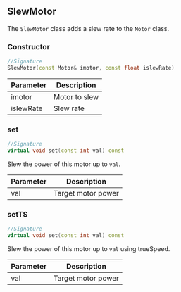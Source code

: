## SlewMotor

The `SlewMotor` class adds a slew rate to the `Motor` class.

### Constructor

```c++
//Signature
SlewMotor(const Motor& imotor, const float islewRate)
```

Parameter | Description
----------|------------
imotor | Motor to slew
islewRate | Slew rate

### set

```c++
//Signature
virtual void set(const int val) const
```

Slew the power of this motor up to `val`.

Parameter | Description
----------|------------
val | Target motor power

### setTS

```c++
//Signature
virtual void set(const int val) const
```

Slew the power of this motor up to `val` using trueSpeed.

Parameter | Description
----------|------------
val | Target motor power
